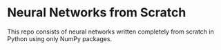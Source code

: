 # Neural Networks from Scratch

This repo consists of neural networks written completely from scratch in Python using only NumPy packages.